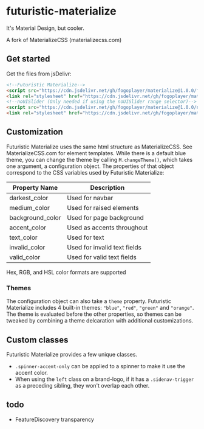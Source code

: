 # futuristic-materialize
It's Material Design, but cooler.

A fork of MaterializeCSS (materializecss.com)

## Get started
Get the files from jsDelivr:
```html
<!--Futuristic Materialize-->
<script src="https://cdn.jsdelivr.net/gh/fogoplayer/materialize@1.0.0/futuristic-materialize.min.js"></script>
<link rel="stylesheet" href="https://cdn.jsdelivr.net/gh/fogoplayer/materialize@1.0.0/futuristic-materialize.min.css">
<!--noUISlider (Only needed if using the noUISlider range selector)-->
<script src="https://cdn.jsdelivr.net/gh/fogoplayer/materialize@1.0.0/noUISlider/nouislider.min.js"></script>
<link rel="stylesheet" href="https://cdn.jsdelivr.net/gh/fogoplayer/materialize@1.0.0/noUISlider/nouislider.min.css">
```

## Customization

Futuristic Materialize uses the same html structure as MaterializeCSS. See MaterializeCSS.com for element templates.
While there is a default blue theme, you can change the theme by calling `M.changeTheme()`, which takes one argument, a configuration object. The properties of that object correspond to the CSS variables used by Futuristic Materialize:

|Property Name   |Description                           |
|----------------|--------------------------------------|
|darkest_color   |Used for navbar                       |
|medium_color    |Used for raised elements              |
|background_color|Used for page background              |
|accent_color    |Used as accents throughout            |
|text_color      |Used for text                         |
|invalid_color   |Used for invalid text fields          |
|valid_color     |Used for valid text fields            |

Hex, RGB, and HSL color formats are supported

### Themes
The configuration object can also take a `theme` property. Futuristic Materialize includes 4 built-in themes: `"blue"`, `"red"`, `"green"` and `"orange"`. The theme is evaluated before the other properties, so themes can be tweaked by combining a theme delcaration with additional customizations.

## Custom classes
Futuristic Materialize provides a few unique classes.

- `.spinner-accent-only` can be applied to a spinner to make it use the accent color.
- When using the `left` class on a brand-logo, if it has a `.sidenav-trigger` as a preceding sibling, they won't overlap each other.


## todo
- FeatureDiscovery transparency